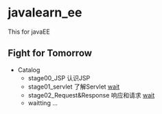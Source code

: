 # javalearn_ee
This for javaEE
## Fight for Tomorrow
- Catalog
   - stage00_JSP 认识JSP
   - stage01_servlet 了解Servlet [wait](none "none")
   - stage02_Request&Response 响应和请求 [wait](none "none")
   - waitting ...